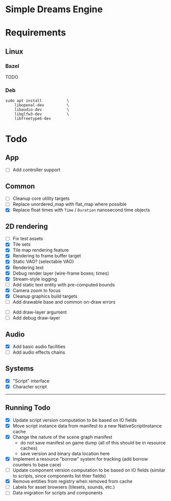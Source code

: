 
# Simple Dreams Engine

# Requirements

## Linux

### Bazel

TODO

### Deb

```
sudo apt install           \
    libopenal-dev          \
    libaudio-dev           \
    libglfw3-dev           \
    libfreetype6-dev
```

# Todo

## App
- [ ] Add controller support

## Common
- [ ] Cleanup core utility targets
- [ ] Replace unordered_map with flat_map where possible
- [x] Replace float times with `Time` / `Duration` nanosecond time objects

## 2D rendering

- [ ] Fix test assets
- [x] Tile sets
- [x] Tile map rendering feature
- [x] Rendering to frame buffer target
- [x] Static VAO? (selectable VAO)
- [x] Rendering text
- [x] Debug render layer (wire-frame boxes; times)
- [x] Stream-style logging
- [ ] Add static text entity with pre-computed bounds
- [x] Camera zoom to focus
- [x] Cleanup graphics build targets
- [ ] Add drawable base and common on-draw errors
+ [ ] Add draw-layer argument
+ [ ] Add debug draw-layer

## Audio
- [x] Add basic audio facilities
- [ ] Add audio effects chains

## Systems

- [x] "Script" interface
- [x] Character script

---

## Running Todo

- [x] Update script version computation to be based on IO fields
- [x] Move script instance data from manifest to a new NativeScriptInstance cache
- [x] Change the nature of the scene graph manifest
    + do not save manifest on game dump (all of this should be in resource caches)
    + save version and binary data location here
- [x] Implement a resource "borrow" system for tracking (add borrow counters to base cace)
- [ ] Update component version computation to be based on IO fields (similar to scripts, since components list thier fields)
- [x] Remove entities from registry when removed from cache
- [ ] Labels for asset browsers (tilesets, sounds, etc.)
- [ ] Data migration for scripts and components